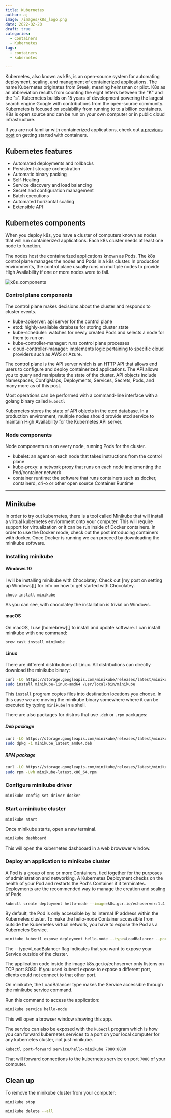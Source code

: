 ```yaml
---
title: Kubernetes
author: aj
image: /images/k8s_logo.png
date: 2022-02-20
draft: true
categories:
  - Containers
  - Kubernetes
tags:
  - containers
  - kubernetes

---
```


Kubernetes, also known as k8s, is an open-source system for automating deployment, scaling, and managment of containerized applications. The name Kubernetes originates from Greek, meaning helmsman or pilot. K8s as an abbreviation results from counting the eight letters between the "K" and the "s". Kubernetes builds on 15 years of development powering the largest search engine Google with contributions from the open-source community. Kubernetes is focused on scalability from running to to a billion containers. K8s is open source and can be run on your own computer or in public cloud infrastructure.

If you are not familiar with containerized applications, check out [a previous post][1] on getting started with containers.

## Kubernetes features

- Automated deployments and rollbacks
- Persistent storage orchestration
- Automatic binary packing
- Self-Healing
- Service discovery and load balancing
- Secret and configuration management
- Batch executions
- Automated horizontal scaling
- Extensible API

## Kubernetes components

When you deploy k8s, you have a cluster of computers known as nodes that will run containerized applications. Each k8s cluster needs at least one node to function.

The nodes host the containerized applications known as Pods. The k8s control plane manages the nodes and Pods in a k8s cluster. In production environments, the control plane usually runs on multiple nodes to provide High Availability if one or more nodes were to fail.

![k8s_components](/images/k8s_components.png)

### Control plane components

The control plane makes decisions about the cluster and responds to cluster events.

- kube-apiserver: api server for the control plane
- etcd: highly-available database for storing cluster state
- kube-scheduler: watches for newly created Pods and selects a node for them to run on
- kube-controller-manager: runs control plane processes
- cloud-controller-manager: implements logic pertaining to specific cloud providers such as AWS or Azure.

The control plane is the API server which is an HTTP API that allows end users to configure and deploy containerized applications. The API allows you to query and manipulate the state of the cluster. API objects include Namespaces, ConfigMaps, Deployments, Services, Secrets, Pods, and many more as of this post.

Most operations can be performed with a command-line interface with a golang binary called `kubectl`

Kubernetes stores the state of API objects in the etcd database. In a production environment, multiple nodes should provide etcd service to maintain High Availability for the Kubernetes API server.

### Node components

Node components run on every node, running Pods for the cluster.

- kubelet: an agent on each node that takes instructions from the control plane
- kube-proxy: a network proxy that runs on each node implementing the Pod/container network
- container runtime: the software that runs containers such as docker, containerd, cri-o or other open source Container Runtime

---

## Minikube

In order to try out kubernetes, there is a tool called Minikube that will install a virtual kubernetes enviornment onto your computer. This will require support for virtualization or it can be run inside of Docker containers. In order to use the Docker mode, check out the post introducing containers with docker. Once Docker is running we can proceed by downloading the minikube software.

### Installing minikube

#### Windows 10

I will be installing minikube with Chocolatey. Check out [my post on setting up Windows][] for info on how to get started with Chocolatey.

`choco install minikube`

As you can see, with chocolatey the installation is trivial on Windows.

#### macOS

On macOS, I use [homebrew][] to install and update software. I can install minikube with one command:

`brew cask install minikube`

#### Linux

There are different distributions of Linux. All distributions can directly download the minikube binary:

```bash
curl -LO https://storage.googleapis.com/minikube/releases/latest/minikube-linux-amd64
sudo install minikube-linux-amd64 /usr/local/bin/minikube
```

This `install` program copies files into destination locations you choose. In this case we are moving the minikube binary somewhere where it can be executed by typing `minikube` in a shell.

There are also packages for distros that use `.deb` or `.rpm` packages:

##### Deb package

```bash
curl -LO https://storage.googleapis.com/minikube/releases/latest/minikube_latest_amd64.deb
sudo dpkg -i minikube_latest_amd64.deb
```

##### RPM package

```bash
curl -LO https://storage.googleapis.com/minikube/releases/latest/minikube-latest.x86_64.rpm
sudo rpm -Uvh minikube-latest.x86_64.rpm
```

### Configure minikube driver

```bash
minikube config set driver docker
```

### Start a minikube cluster

```bash
minikube start
```

Once minikube starts, open a new terminal.

```bash
minikube dashboard
```

This will open the kubernetes dashboard in a web browswer window.

### Deploy an application to minikube cluster

A Pod is a group of one or more Containers, tied together for the purposes of administration and networking. A Kubernetes Deployment checks on the health of your Pod and restarts the Pod's Container if it terminates. Deployments are the recommended way to manage the creation and scaling of Pods.

```bash
kubectl create deployment hello-node --image=k8s.gcr.io/echoserver:1.4
```

By default, the Pod is only accessible by its internal IP address within the Kubernetes cluster. To make the hello-node Container accessible from outside the Kubernetes virtual network, you have to expose the Pod as a Kubernetes Service.

```bash
minikube kubectl expose deployment hello-node --type=LoadBalancer --port=8080
```

The --type=LoadBalancer flag indicates that you want to expose your Service outside of the cluster.

The application code inside the image k8s.gcr.io/echoserver only listens on TCP port 8080. If you used kubectl expose to expose a different port, clients could not connect to that other port.

On minikube, the LoadBalancer type makes the Service accessible through the minikube service command.

Run this command to access the application:

```bash
minikube service hello-node
```

This will open a browser window showing this app.

The service can also be exposed with the `kubectl` program which is how you can forward kubernetes services to a port on your local computer for any kubernetes cluster, not just minikube.

```bash
kubectl port-forward service/hello-minikube 7080:8080
```

That will forward connections to the kubernetes service on port `7080` of your computer.

## Clean up

To remove the minikube cluster from your computer:

```bash
minikube stop

minikube delete --all
```

 [1]: /posts/containers/